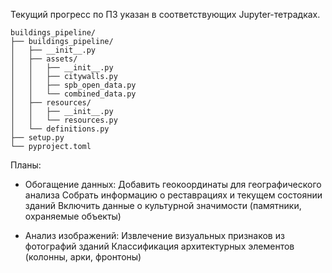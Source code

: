 Текущий прогресс по ПЗ указан в соответствующих Jupyter-тетрадках.

```
buildings_pipeline/
├── buildings_pipeline/
│   ├── __init__.py
│   ├── assets/
│   │   ├── __init__.py
│   │   ├── citywalls.py
│   │   ├── spb_open_data.py
│   │   └── combined_data.py
│   ├── resources/
│   │   ├── __init__.py
│   │   └── resources.py
│   └── definitions.py
├── setup.py
└── pyproject.toml
```

Планы:

- Обогащение данных:
  Добавить геокоординаты для географического анализа
  Собрать информацию о реставрациях и текущем состоянии зданий
  Включить данные о культурной значимости (памятники, охраняемые объекты)

- Анализ изображений:
  Извлечение визуальных признаков из фотографий зданий
  Классификация архитектурных элементов (колонны, арки, фронтоны)

